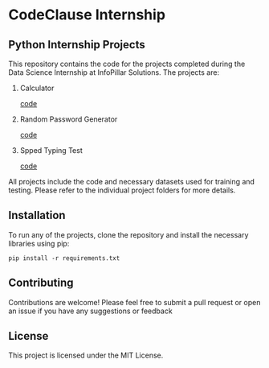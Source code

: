 # CodeClause Internship

<h2>Python Internship Projects</h2>

This repository contains the code for the projects completed during the Data Science Internship at InfoPillar Solutions. The projects are:
<ol>
  <li> Calculator </li>
  <p><a href="https://github.com/footcricket05/CodeClause-Python/blob/main/CodeClause_Calculator/Calculator.py">code</a></p>
  
  <li> Random Password Generator </li>
  <p><a href="https://github.com/footcricket05/CodeClause-Python/blob/main/CodeClause_Random%20Password%20Generator/Random%20Password%20Generator.py">code</a></p>
  
  <li> Spped Typing Test </li>
  <p><a href="https://github.com/footcricket05/CodeClause-Python/blob/main/CodeClause_Typing%20Speed%20Test/Typing%20Speed%20Test.py">code</a></p>
</ol>

All projects include the code and necessary datasets used for training and testing. Please refer to the individual project folders for more details.



## Installation
To run any of the projects, clone the repository and install the necessary libraries using pip:
```
pip install -r requirements.txt
```


## Contributing
Contributions are welcome! Please feel free to submit a pull request or open an issue if you have any suggestions or feedback


## License
This project is licensed under the MIT License.

